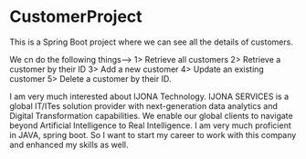 # CustomerProject

This is a Spring Boot project where we can see all the details of customers.

We cn do the following things-->
1> Retrieve all customers
2> Retrieve a customer by their ID
3> Add a new customer
4> Update an existing customer
5> Delete a customer by their ID.


I am very much interested about IJONA Technology.
IJONA SERVICES is a global IT/ITes solution provider with next-generation data analytics and 
Digital Transformation capabilities. We enable our global clients to navigate beyond Artificial Intelligence to Real Intelligence.
I am very much proficient in JAVA, spring boot. So I want to start my career to work with this company and enhanced my skills as well.

